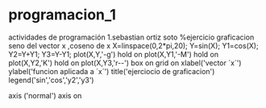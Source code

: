 # programacion_1
actividades de programación 1.sebastian ortiz soto
 %ejercicio graficacion  seno del vector x ,coseno de x
 X=linspace(0,2*pi,20);
 Y=sin(X);
 Y1=cos(X);
 Y2=Y+Y1;
 Y3=Y-Y1;
 plot(X,Y,'-g')
 hold on
 plot(X,Y1,'-M')
 hold on
 plot(X,Y2,'K')
 hold on 
 plot(X,Y3,'r--')
 box on
 grid on
 xlabel('vector ´x´')
 ylabel('funcion aplicada a ´x´')
 title('ejerciocio de graficacion') 
 legend('sin','cos','y2','y3')
 
axis ('normal')
axis on
 
 
